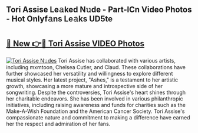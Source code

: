 ## Tori Assise Le𝚊ked N𝚞de - Part-lCn Video Photos - Hot Onlyf𝚊ns Le𝚊ks UD5te

# <h2><a href="http://ab14689.deff.icu/?id=Tori+Assise">🔗 New 👉🔴 Tori Assise VIDEO Photos</a></h2>

[![Tori Assise N𝚞des](https://i.imgur.com/rIISA9y.gif)](http://ab14689.deff.icu/?id=Tori+Assise)
Tori Assise has collaborated with various artists, including mxmtoon, Chelsea Cutler, and Claud. These collaborations have further showcased her versatility and willingness to explore different musical styles. Her latest project, "Ashes," is a testament to her artistic growth, showcasing a more mature and introspective side of her songwriting. Despite the controversies, Tori Assise's heart shines through her charitable endeavors. She has been involved in various philanthropic initiatives, including raising awareness and funds for charities such as the Make-A-Wish Foundation and the American Cancer Society. Tori Assise's compassionate nature and commitment to making a difference have earned her the respect and admiration of her fans.
